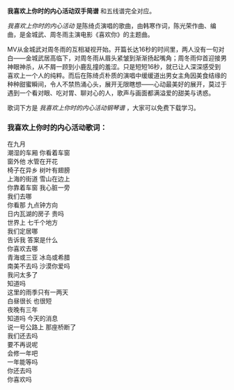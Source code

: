 

**我喜欢上你时的内心活动双手简谱** 和五线谱完全对应。

_我喜欢上你时的内心活动_ 是陈绮贞演唱的歌曲，由韩寒作词，陈光荣作曲、编曲，是金城武、周冬雨主演电影《喜欢你》的主题曲。

MV从金城武对周冬雨的互相凝视开始。开篇长达16秒的时间里，两人没有一句对白——金城武居高临下，对周冬雨从眉头紧皱到渐渐扬起嘴角；周冬雨仰首迎接男神眼神杀，从不屑一顾到小鹿乱撞的羞涩。只是短短16秒，就已让人深深感受到喜欢上一个人的纯粹。而后在陈绮贞朴质的演唱中缓缓道出男女主角因美食结缘的种种甜蜜瞬间，令人不禁热涌心头，展开无限瞎想——心动最美好的展开，莫过于遇到一个看对眼、吃对胃、聊对心的人，歌声与画面都满溢爱的甜美与诱惑。

歌词下方是 _我喜欢上你时的内心活动钢琴谱_ ，大家可以免费下载学习。

### 我喜欢上你时的内心活动歌词：

在九月  
潮湿的车厢 你看着车窗  
窗外他 水管在开花  
椅子在异乡 树叶有翅膀  
上海的街道 雪山在边上  
你靠着车窗 我心脏一旁  
我们去哪  
你看那 九点钟方向  
日内瓦湖的房子 贵吗  
世界上 七千个地方  
我们定居哪  
告诉我 答案是什么  
你喜欢去哪  
青海或三亚 冰岛或希腊  
南美不去吗 沙漠你爱吗  
我问太多了  
知道吗  
这里的雨季只有一两天  
白昼很长 也很短  
夜晚有三年  
知道吗 今天的消息  
说一号公路上 那座桥断了  
我们还去吗  
要不再说呢  
会修一年吧  
一年能等吗  
你还去吗  
你喜欢吗


